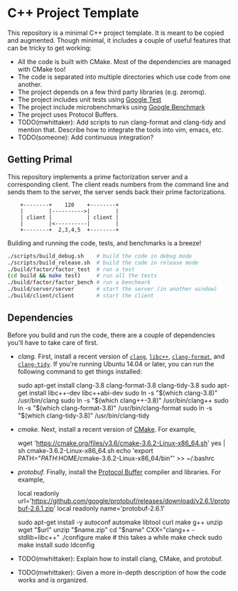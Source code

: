 # C++ Project Template
This repository is a minimal C++ project template. It is meant to be copied and
augmented. Though minimal, it includes a couple of useful features that can be
tricky to get working:

- All the code is built with CMake. Most of the dependencies are managed with
  CMake too!
- The code is separated into multiple directories which use code from one
  another.
- The project depends on a few third party libraries (e.g. zeromq).
- The project includes unit tests using [Google
  Test](https://github.com/google/googletest)
- The project include microbenchmarks using [Google
  Benchmark](https://github.com/google/benchmark)
- The project uses Protocol Buffers.
- TODO(mwhittaker): Add scripts to run clang-format and clang-tidy and mention
  that. Describe how to integrate the tools into vim, emacs, etc.
- TODO(someone): Add continuous integration?

## Getting Primal
This repository implements a prime factorization server and a corresponding
client. The client reads numbers from the command line and sends them to the
server, the server sends back their prime factorizations.

        +--------+    120    +--------+
        |        |---------->|        |
        | client |           | client |
        |        |<----------|        |
        +--------+  2,3,4,5  +--------+

Building and running the code, tests, and benchmarks is a breeze!

```bash
./scripts/build_debug.sh    # build the code in debug mode
./scripts/build_release.sh  # build the code in release mode
./build/factor/factor_test  # run a test
(cd build && make test)     # run all the tests
./build/factor/factor_bench # run a benchmark
./build/server/server       # start the server (in another window)
./build/client/client       # start the client
```

## Dependencies
Before you build and run the code, there are a couple of dependencies you'll
have to take care of first.

- *clang.* First, install a recent version of
  [`clang`](http://clang.llvm.org/), [`libc++`](http://libcxx.llvm.org/),
  [`clang-format`](http://bit.ly/2dttR1C), and
  [`clang-tidy`](http://bit.ly/2dttR1C). If you're running Ubuntu 14.04 or
  later, you can run the following command to get things installed:

    sudo apt-get install clang-3.8 clang-format-3.8 clang-tidy-3.8
    sudo apt-get install libc++-dev libc++abi-dev
    sudo ln -s "$(which clang-3.8)" /usr/bin/clang
    sudo ln -s "$(which clang++-3.8)" /usr/bin/clang++
    sudo ln -s "$(which clang-format-3.8)" /usr/bin/clang-format
    sudo ln -s "$(which clang-tidy-3.8)" /usr/bin/clang-tidy
- *cmake.* Next, install a recent version of
  [CMake](https://cmake.org/download/). For example,

    wget 'https://cmake.org/files/v3.6/cmake-3.6.2-Linux-x86_64.sh'
    yes | sh cmake-3.6.2-Linux-x86_64.sh
    echo 'export PATH="$PATH:$HOME/cmake-3.6.2-Linux-x86_64/bin"' >> ~/.bashrc
- *protobuf.* Finally, install the [Protocol
  Buffer](https://cmake.org/download/) compiler and libraries. For example,

    local readonly url='https://github.com/google/protobuf/releases/download/v2.6.1/protobuf-2.6.1.zip'
    local readonly name='protobuf-2.6.1'

    sudo apt-get install -y autoconf automake libtool curl make g++ unzip
    wget "$url"
    unzip "$name.zip"
    cd "$name"
    CXX="clang++ -stdlib=libc++" ./configure
    make # this takes a while
    make check
    sudo make install
    sudo ldconfig

- TODO(mwhittaker): Explain how to install clang, CMake, and protobuf.
- TODO(mwhittaker): Given a more in-depth description of how the code works and
  is organized.
